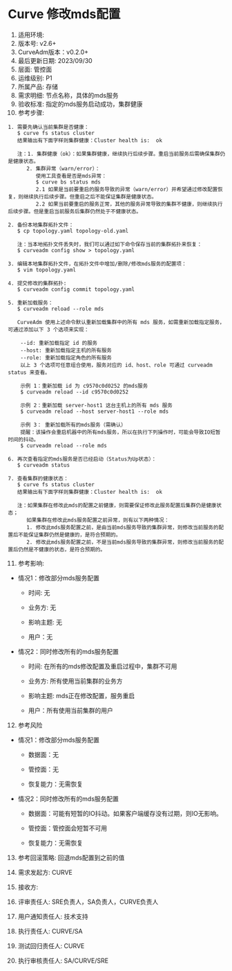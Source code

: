 # Curve 修改mds配置

1. 适用环境:
2. 版本号: v2.6+
3. CurveAdm版本：v0.2.0+
4. 最后更新日期: 2023/09/30
5. 层面: 管控面
6. 运维级别: P1
7. 所属产品: 存储
8. 需求明细: 节点名称，具体的mds服务
9. 验收标准: 指定的mds服务启动成功，集群健康
10. 参考步骤:

```plaintext
1. 需要先确认当前集群是否健康：
   $ curve fs status cluster
   结果输出有下面字样则集群健康：Cluster health is:  ok
   
   注：1. 集群健康（ok）：如果集群健康，继续执行后续步骤。重启当前服务后需确保集群仍是健康状态。
      2. 集群异常（warn/error）：
         使用工具查看是否是mds异常：
         $ curve bs status mds
         2.1 如果是当前要重启的服务导致的异常（warn/error）并希望通过修改配置恢复，则继续执行后续步骤。但重启之后不能保证集群是健康状态。
         2.2 如果当前要重启的服务正常，其他的服务异常导致的集群不健康，则继续执行后续步骤。但是重启当前服务后集群仍然处于不健康状态。
   
2. 备份本地集群拓扑文件：
   $ cp topology.yaml topology-old.yaml

   注：当本地拓扑文件丢失时，我们可以通过如下命令保存当前的集群拓扑来恢复：
   $ curveadm config show > topology.yaml

3. 编辑本地集群拓扑文件，在拓扑文件中增加/删除/修改mds服务的配置项：
   $ vim topology.yaml

4. 提交修改的集群拓扑:
   $ curveadm config commit topology.yaml
   
5. 重新加载服务：
   $ curveadm reload --role mds
   
   CurveAdm 使用上述命令默认重新加载集群中的所有 mds 服务，如需重新加载指定服务，可通过添加以下 3 个选项来实现：

    --id: 重新加载指定 id 的服务
    --host: 重新加载指定主机的所有服务
    --role: 重新加载指定角色的所有服务 
    以上 3 个选项可任意组合使用，服务对应的 id、host、role 可通过 curveadm status 来查看。

    示例 1：重新加载 id 为 c9570c0d0252 的mds服务
    $ curveadm reload --id c9570c0d0252
    
    示例 2：重新加载 server-host1 这台主机上的所有 mds 服务
    $ curveadm reload --host server-host1 --role mds
    
    示例 3： 重新加载所有的mds服务（需确认）
    提醒：该操作会重启机器中的所有mds服务，所以在执行下列操作时，可能会导致IO短暂时间的抖动。
    $ curveadm reload --role mds
   
6. 再次查看指定的mds服务是否已经启动（Status为Up状态）：
   $ curveadm status

7. 查看集群的健康状态：
   $ curve fs status cluster
   结果输出有下面字样则集群健康：Cluster health is:  ok

   注：如果集群在修改此mds的配置之前健康，则需要保证修改此服务配置后集群仍是健康状态；
      如果集群在修改此mds服务配置之前异常，则有以下两种情况：
      1. 修改此mds服务配置之前，是由当前mds服务导致的集群异常，则修改当前服务的配置后不能保证集群仍然是健康的，是符合预期的。
      2. 修改此mds服务配置之前，不是当前mds服务导致的集群异常，则修改当前服务的配置后仍然是不健康的状态，是符合预期的。
```

11. 参考影响:

* 情况1：修改部分mds服务配置

  * 时间: 无

  * 业务方: 无

  * 影响主题: 无

  * 用户：无

* 情况2：同时修改所有的mds服务配置

  * 时间: 在所有的mds修改配置及重启过程中，集群不可用

  * 业务方: 所有使用当前集群的业务方

  * 影响主题: mds正在修改配置，服务重启

  * 用户：所有使用当前集群的用户

12. 参考风险

* 情况1：修改部分mds服务配置

  * 数据面：无

  * 管控面：无

  * 恢复能力：无需恢复

* 情况2：同时修改所有的mds服务配置

  * 数据面：可能有短暂的IO抖动。如果客户端缓存没有过期，则IO无影响。

  * 管控面：管控面会短暂不可用
  
  * 恢复能力：无需恢复

13. 参考回滚策略: 回退mds配置到之前的值

14. 需求发起方: CURVE

15. 接收方:

16. 评审责任人: SRE负责人，SA负责人，CURVE负责人

17. 用户通知责任人: 技术支持

18. 执行责任人: CURVE/SA

19. 测试回归责任人: CURVE

20. 执行审核责任人: SA/CURVE/SRE